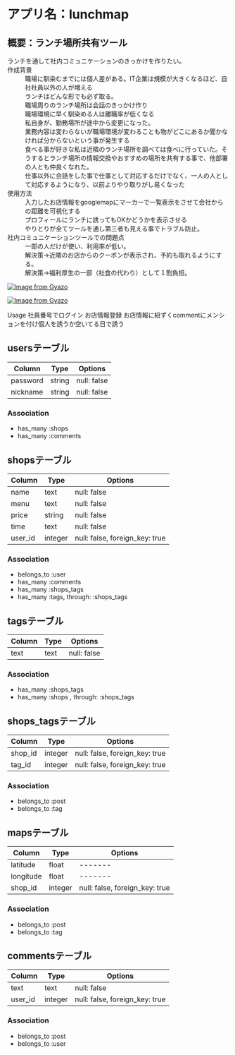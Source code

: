 # アプリ名：lunchmap

## 概要：ランチ場所共有ツール

<dl>
  <dt>ランチを通して社内コミュニケーションのきっかけを作りたい。</dt>
  <dt>作成背景</dt>
  <dd>職場に馴染むまでには個人差がある。IT企業は規模が大きくなるほど、自社社員以外の人が増える</dd>
  <dd>ランチはどんな形でも必ず取る。</dd>
  <dd>職場周りのランチ場所は会話のきっかけ作り</dd>
  <dd>職場環境に早く馴染める人は離職率が低くなる</dd>
  <dd>私自身が、勤務場所が途中から変更になった。</dd>
  <dd>業務内容は変わらないが職場環境が変わることも物がどこにあるか聞かなければ分からないという事が発生する</dd>
  <dd>食べる事が好きな私は近隣のランチ場所を調べては食べに行っていた。そうするとランチ場所の情報交換やおすすめの場所を共有する事で、他部署の人とも仲良くなれた。</dd>
  <dd>仕事以外に会話をした事で仕事として対応するだけでなく、一人の人として対応するようになり、以前よりやり取りがし易くなった</dd>
  <dt>使用方法</dt>
  <dd>入力したお店情報をgooglemapにマーカーで一覧表示をさせて会社からの距離を可視化する</dd>
  <dd>プロフィールにランチに誘ってもOKかどうかを表示させる</dd>
  <dd>やりとりが全てツールを通し第三者も見える事でトラブル防止。</dd>
  <dt>社内コミュニケーションツールでの問題点</dt>
  <dd>一部の人だけが使い、利用率が低い。</dd>
  <dd>解決策→近隣のお店からのクーポンが表示され、予約も取れるようにする。</dd>
  <dd>解決策→福利厚生の一部（社食の代わり）として１割負担。</dd>
</dl>

[![Image from Gyazo](https://i.gyazo.com/7eac64ec33c141b7b6fbbbd793199d6e.png)](https://gyazo.com/7eac64ec33c141b7b6fbbbd793199d6e)

[![Image from Gyazo](https://i.gyazo.com/2a824e2a7ab9f629d0609934d8d89ab3.png)](https://gyazo.com/2a824e2a7ab9f629d0609934d8d89ab3)

Usage
社員番号でログイン
お店情報登録
お店情報に紐ずくcommentにメンションを付け個人を誘うか空いてる日で誘う

## usersテーブル
|Column|Type|Options|
|------|----|-------|
|password|string|null: false|
|nickname|string|null: false|
### Association
- has_many :shops
- has_many :comments

## shopsテーブル
|Column|Type|Options|
|------|----|-------|
|name|text|null: false|
|menu|text|null: false|
|price|string|null: false|
|time|text|null: false|
|user_id|integer|null: false, foreign_key: true|
### Association
- belongs_to :user
- has_many :comments
- has_many :shops_tags
- has_many  :tags,  through:  :shops_tags

## tagsテーブル
|Column|Type|Options|
|------|----|-------|
|text|text|null: false|
### Association
- has_many :shops_tags
- has_many  :shops ,  through:  :shops_tags

## shops_tagsテーブル
|Column|Type|Options|
|------|----|-------|
|shop_id|integer|null: false, foreign_key: true|
|tag_id|integer|null: false, foreign_key: true|
### Association
- belongs_to :post
- belongs_to :tag

## mapsテーブル
|Column|Type|Options|
|------|----|-------|
|latitude|float|-------|
|longitude|float|-------|
|shop_id|integer|null: false, foreign_key: true|
### Association
- belongs_to :post
- belongs_to :tag

## commentsテーブル
|Column|Type|Options|
|------|----|-------|
|text|text|null: false|
|user_id|integer|null: false, foreign_key: true|
### Association
- belongs_to :post
- belongs_to :user
